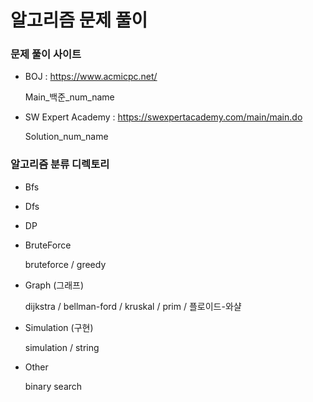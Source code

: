 # 알고리즘 문제 풀이

### 문제 풀이 사이트

- BOJ : https://www.acmicpc.net/

  Main\_백준\_num\_name

- SW Expert Academy : https://swexpertacademy.com/main/main.do

  Solution\_num\_name



### 알고리즘 분류 디렉토리

- Bfs
- Dfs
- DP
- BruteForce

  bruteforce / greedy

- Graph (그래프)

  dijkstra / bellman-ford / kruskal / prim / 플로이드-와샬

- Simulation (구현)

  simulation / string

- Other

  binary search
